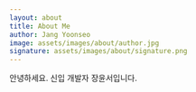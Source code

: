 ```yaml
---
layout: about
title: About Me
author: Jang Yoonseo
image: assets/images/about/author.jpg
signature: assets/images/about/signature.png
---
```


안녕하세요. 신입 개발자 장윤서입니다.